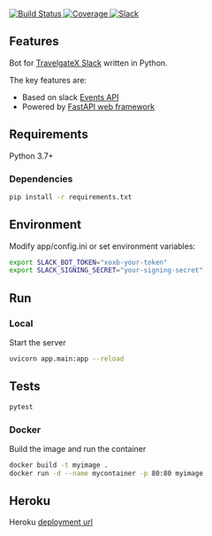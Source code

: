 <p>
<a href="https://travis-ci.org/travelgateX/slack-botx" target="_blank">
    <img src="https://travis-ci.org/travelgateX/slack-botx.svg?branch=master" alt="Build Status">
</a>
<a href="https://codecov.io/gh/travelgateX/slack-botx" target="_blank">
    <img src="https://codecov.io/gh/travelgateX/slack-botx/branch/master/graph/badge.svg" alt="Coverage">
</a>
<a href="https://slack.travelgatex.com" target="_blank">
    <img src="https://slack.travelgatex.com/badge.svg" alt="Slack">
</a>
</p>


## Features
Bot for [TravelgateX Slack](https://travelgatex.slack.com) written in Python.

The key features are:

* Based on slack [Events API](https://api.slack.com/events-api)
* Powered by [FastAPI web framework](https://fastapi.tiangolo.com/)

## Requirements

Python 3.7+

### Dependencies

```bash
pip install -r requirements.txt
```

## Environment

Modify app/config.ini or set environment variables:

```bash
export SLACK_BOT_TOKEN="xoxb-your-token"
export SLACK_SIGNING_SECRET="your-signing-secret"
```

## Run

### Local

Start the server

```bash
uvicorn app.main:app --reload
```

## Tests

```bash
pytest
```

### Docker

Build the image and run the container

```bash
docker build -t myimage .
docker run -d --name mycontainer -p 80:80 myimage
```

## Heroku

Heroku [deployment url](https://slack-botx.herokuapp.com/)